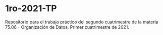 # 1ro-2021-TP
Repositorio para el trabajo práctico del segundo cuatrimestre de la materia 75.06 - Organización de Datos. Primer cuatrimestre de 2021.
